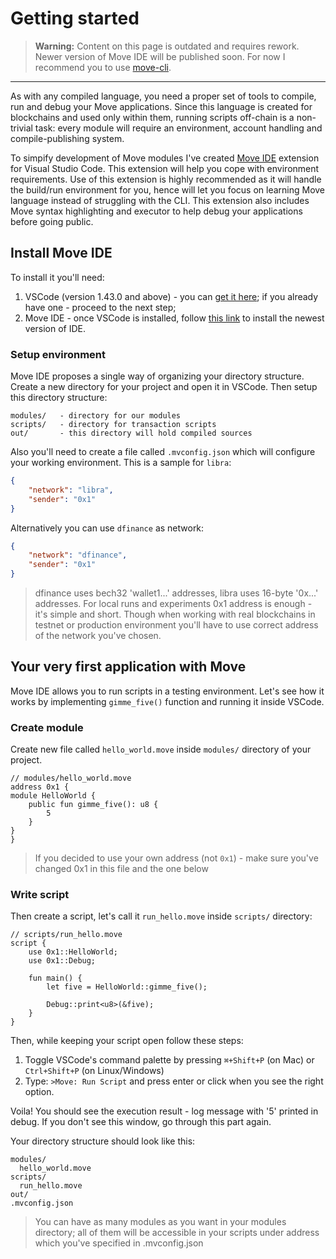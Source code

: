 # Getting started

> **Warning:** Content on this page is outdated and requires rework. Newer version of Move IDE will be published soon. For now I recommend you to use [move-cli](https://github.com/diem/move/tree/main/language/tools/move-cli).

---

As with any compiled language, you need a proper set of tools to compile, run and debug your Move applications. Since this language is created for blockchains and used only within them, running scripts off-chain is a non-trivial task: every module will require an environment, account handling and compile-publishing system.

To simpify development of Move modules I've created [Move IDE](https://github.com/damirka/vscode-move-ide) extension for Visual Studio Code. This extension will help you cope with environment requirements. Use of this extension is highly recommended as it will handle the build/run environment for you, hence will let you focus on learning Move language instead of struggling with the CLI. This extension also includes Move syntax highlighting and executor to help debug your applications before going public.

## Install Move IDE

To install it you'll need:

1. VSCode (version 1.43.0 and above) - you can [get it here](https://code.visualstudio.com/download); if you already have one - proceed to the next step;
2. Move IDE - once VSCode is installed, follow [this link](https://marketplace.visualstudio.com/items?itemName=damirka.move-ide) to install the newest version of IDE.

### Setup environment

Move IDE proposes a single way of organizing your directory structure. Create a new directory for your project and open it in VSCode. Then setup this directory structure:

```
modules/   - directory for our modules
scripts/   - directory for transaction scripts
out/       - this directory will hold compiled sources
```

Also you'll need to create a file called `.mvconfig.json` which will configure your working environment. This is a sample for `libra`:

```json
{
    "network": "libra",
    "sender": "0x1"
}
```

Alternatively you can use `dfinance` as network:

```json
{
    "network": "dfinance",
    "sender": "0x1"
}
```

> dfinance uses bech32 'wallet1...' addresses, libra uses 16-byte '0x...' addresses. For local runs and experiments 0x1 address is enough - it's simple and short. Though when working with real blockchains in testnet or production environment you'll have to use correct address of the network you've chosen.

## Your very first application with Move

Move IDE allows you to run scripts in a testing environment. Let's see how it works by implementing `gimme_five()` function and running it inside VSCode.

### Create module

Create new file called `hello_world.move` inside `modules/` directory of your project.
```Move
// modules/hello_world.move
address 0x1 {
module HelloWorld {
    public fun gimme_five(): u8 {
        5
    }
}
}
```

> If you decided to use your own address (not `0x1`) - make sure you've changed 0x1 in this file and the one below

### Write script

Then create a script, let's call it `run_hello.move` inside `scripts/` directory:
```Move
// scripts/run_hello.move
script {
    use 0x1::HelloWorld;
    use 0x1::Debug;

    fun main() {
        let five = HelloWorld::gimme_five();

        Debug::print<u8>(&five);
    }
}
```

Then, while keeping your script open follow these steps:
1. Toggle VSCode's command palette by pressing `⌘+Shift+P` (on Mac) or `Ctrl+Shift+P` (on Linux/Windows)
2. Type: `>Move: Run Script` and press enter or click when you see the right option.

Voila! You should see the execution result - log message with '5' printed in debug. If you don't see this window, go through this part again.

Your directory structure should look like this:
```
modules/
  hello_world.move
scripts/
  run_hello.move
out/
.mvconfig.json
```

> You can have as many modules as you want in your modules directory; all of them will be accessible in your scripts under address which you've specified in .mvconfig.json
